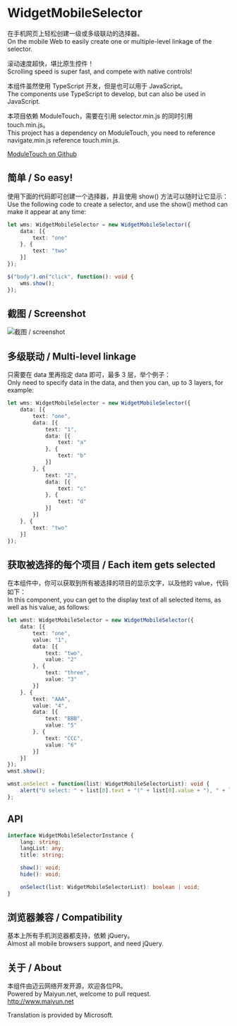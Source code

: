 # WidgetMobileSelector
在手机网页上轻松创建一级或多级联动的选择器。  
On the mobile Web to easily create one or multiple-level linkage of the selector.  
  
滚动速度超快，堪比原生控件！  
Scrolling speed is super fast, and compete with native controls!  
  
本组件虽然使用 TypeScript 开发，但是也可以用于 JavaScript。  
The components use TypeScript to develop, but can also be used in JavaScript.  

本项目依赖 ModuleTouch，需要在引用 selector.min.js 的同时引用 touch.min.js。   
This project has a dependency on ModuleTouch, you need to reference navigate.min.js reference touch.min.js.  
  
[ModuleTouch on Github](https://github.com/yunbookf/ModuleTouch)
  
## 简单 / So easy!
使用下面的代码即可创建一个选择器，并且使用 show() 方法可以随时让它显示：  
Use the following code to create a selector, and use the show() method can make it appear at any time:  
  
```typescript
let wms: WidgetMobileSelector = new WidgetMobileSelector({
    data: [{
        text: "one"
    }, {
        text: "two"
    }]
});

$("body").on("click", function(): void {
    wms.show();
});
```
  
## 截图 / Screenshot
![截图 / screenshot](https://github.com/yunbookf/WidgetMobileSelector/raw/master/screenshot.png)
  
## 多级联动 / Multi-level linkage  
只需要在 data 里再指定 data 即可，最多 3 层，举个例子：  
Only need to specify data in the data, and then you can, up to 3 layers, for example:  
  
```typescript
let wms: WidgetMobileSelector = new WidgetMobileSelector({
    data: [{
        text: "one",
        data: [{
            text: "1",
            data: [{
                text: "a"
            }, {
                text: "b"
            }]
        }, {
            text: "2",
            data: [{
                text: "c"
            }, {
                text: "d"
            }]
        }]
    }, {
        text: "two"
    }]
});
```
  
## 获取被选择的每个项目 / Each item gets selected  
在本组件中，你可以获取到所有被选择的项目的显示文字，以及他的 value，代码如下：  
In this component, you can get to the display text of all selected items, as well as his value, as follows:  
  
```typescript
let wmst: WidgetMobileSelector = new WidgetMobileSelector({
    data: [{
        text: "one",
        value: "1",
        data: [{
            text: "two",
            value: "2"
        }, {
            text: "three",
            value: "3"
        }]
    }, {
        text: "AAA",
        value: "4",
        data: [{
            text: "BBB",
            value: "5"
        }, {
            text: "CCC",
            value: "6"
        }]
    }]
});
wmst.show();

wmst.onSelect = function(list: WidgetMobileSelectorList): void {
    alert("U select: " + list[0].text + "(" + list[0].value + "), " + list[1].text + "(" + list[1].value + ")");
};
```
  
## API
  
```typescript
interface WidgetMobileSelectorInstance {
    lang: string;
    langList: any;
    title: string;

    show(): void;
    hide(): void;

    onSelect(list: WidgetMobileSelectorList): boolean | void;
}
```
  
## 浏览器兼容 / Compatibility
基本上所有手机浏览器都支持，依赖 jQuery。  
Almost all mobile browsers support, and need jQuery.  
  
## 关于 / About
本组件由迈云网络开发开源，欢迎各位PR。  
Powered by Maiyun.net, welcome to pull request.  
http://www.maiyun.net  
  
Translation is provided by Microsoft.